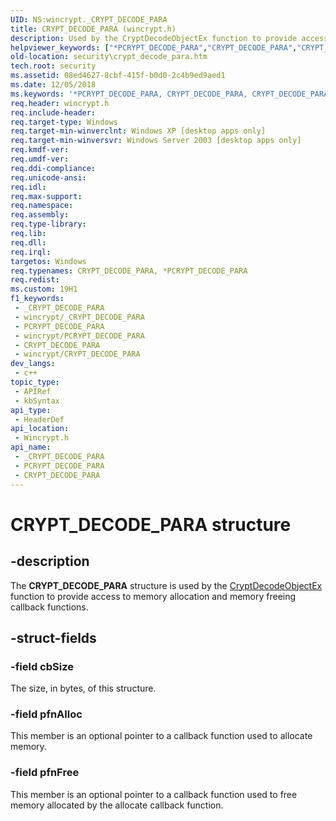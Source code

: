 ```yaml
---
UID: NS:wincrypt._CRYPT_DECODE_PARA
title: CRYPT_DECODE_PARA (wincrypt.h)
description: Used by the CryptDecodeObjectEx function to provide access to memory allocation and memory freeing callback functions.
helpviewer_keywords: ["*PCRYPT_DECODE_PARA","CRYPT_DECODE_PARA","CRYPT_DECODE_PARA structure [Security]","PCRYPT_DECODE_PARA","PCRYPT_DECODE_PARA structure pointer [Security]","security.crypt_decode_para","wincrypt/CRYPT_DECODE_PARA","wincrypt/PCRYPT_DECODE_PARA"]
old-location: security\crypt_decode_para.htm
tech.root: security
ms.assetid: 08ed4627-8cbf-415f-b0d0-2c4b9ed9aed1
ms.date: 12/05/2018
ms.keywords: '*PCRYPT_DECODE_PARA, CRYPT_DECODE_PARA, CRYPT_DECODE_PARA structure [Security], PCRYPT_DECODE_PARA, PCRYPT_DECODE_PARA structure pointer [Security], security.crypt_decode_para, wincrypt/CRYPT_DECODE_PARA, wincrypt/PCRYPT_DECODE_PARA'
req.header: wincrypt.h
req.include-header: 
req.target-type: Windows
req.target-min-winverclnt: Windows XP [desktop apps only]
req.target-min-winversvr: Windows Server 2003 [desktop apps only]
req.kmdf-ver: 
req.umdf-ver: 
req.ddi-compliance: 
req.unicode-ansi: 
req.idl: 
req.max-support: 
req.namespace: 
req.assembly: 
req.type-library: 
req.lib: 
req.dll: 
req.irql: 
targetos: Windows
req.typenames: CRYPT_DECODE_PARA, *PCRYPT_DECODE_PARA
req.redist: 
ms.custom: 19H1
f1_keywords:
 - _CRYPT_DECODE_PARA
 - wincrypt/_CRYPT_DECODE_PARA
 - PCRYPT_DECODE_PARA
 - wincrypt/PCRYPT_DECODE_PARA
 - CRYPT_DECODE_PARA
 - wincrypt/CRYPT_DECODE_PARA
dev_langs:
 - c++
topic_type:
 - APIRef
 - kbSyntax
api_type:
 - HeaderDef
api_location:
 - Wincrypt.h
api_name:
 - _CRYPT_DECODE_PARA
 - PCRYPT_DECODE_PARA
 - CRYPT_DECODE_PARA
---
```


# CRYPT_DECODE_PARA structure


## -description

The <b>CRYPT_DECODE_PARA</b> structure is used by the <a href="/windows/desktop/api/wincrypt/nf-wincrypt-cryptdecodeobjectex">CryptDecodeObjectEx</a> function to provide access to memory allocation and memory freeing callback functions.

## -struct-fields

### -field cbSize

The size, in bytes, of this structure.

### -field pfnAlloc

This member is an optional pointer to a callback function used to allocate memory.

### -field pfnFree

This member is an optional pointer to a callback function used to free memory allocated by the allocate callback function.


